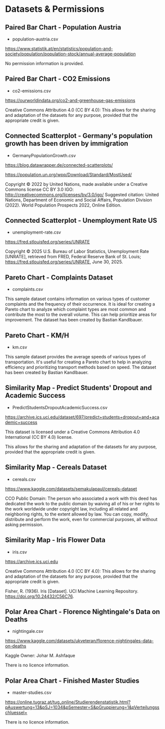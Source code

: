 # Datasets & Permissions

## Paired Bar Chart - Population Austria

- population-austria.csv

https://www.statistik.at/en/statistics/population-and-society/population/population-stock/annual-average-population

No permission information is provided.

## Paired Bar Chart - CO2 Emissions

- co2-emissions.csv

https://ourworldindata.org/co2-and-greenhouse-gas-emissions

Creative Commons Attribution 4.0 (CC BY 4.0): This allows for the sharing and adaptation of the datasets for any purpose, provided that the appropriate credit is given.

## Connected Scatterplot - Germany's population growth has been driven by immigration

- GermanyPopulationGrowth.csv

https://blog.datawrapper.de/connected-scatterplots/

https://population.un.org/wpp/Download/Standard/MostUsed/

Copyright © 2022 by United Nations, made available under a Creative Commons license CC BY 3.0 IGO: http://creativecommons.org/licenses/by/3.0/igo/
Suggested citation: United Nations, Department of Economic and Social Affairs, Population Division (2022). World Population Prospects 2022, Online Edition.

## Connected Scatterplot - Unemployment Rate US

- unemployment-rate.csv

https://fred.stlouisfed.org/series/UNRATE

Copyright © 2025 U.S. Bureau of Labor Statistics, Unemployment Rate [UNRATE], retrieved from FRED, Federal Reserve Bank of St. Louis; https://fred.stlouisfed.org/series/UNRATE, June 30, 2025.


## Pareto Chart - Complaints Dataset

- complaints.csv

This sample dataset contains information on various types of customer complaints and the frequency of their occurrence. It is ideal for creating a Pareto chart to analyze which complaint types are most common and contribute the most to the overall volume. This can help prioritize areas for improvement. The dataset has been created by Bastian Kandlbauer.

## Pareto Chart - KM/H

- km.csv

This sample dataset provides the average speeds of various types of transportation. It's useful for creating a Pareto chart to help in analyzing efficiency and prioritizing transport methods based on speed. The dataset has been created by Bastian Kandlbauer.

## Similarity Map - Predict Students' Dropout and Academic Success

- PredictStudentsDropoutAcademicSuccess.csv

https://archive.ics.uci.edu/dataset/697/predict+students+dropout+and+academic+success

This dataset is licensed under a Creative Commons Attribution 4.0 International (CC BY 4.0) license.

This allows for the sharing and adaptation of the datasets for any purpose, provided that the appropriate credit is given.

## Similarity Map - Cereals Dataset

- cereals.csv

https://www.kaggle.com/datasets/semakulapaul/cereals-dataset

CCO Public Domain: The person who associated a work with this deed has dedicated the work to the public domain by waiving all of his or her rights to the work worldwide under copyright law, including all related and neighboring rights, to the extent allowed by law.
You can copy, modify, distribute and perform the work, even for commercial purposes, all without asking permission.

## Similarity Map - Iris Flower Data

- iris.csv

https://archive.ics.uci.edu

Creative Commons Attribution 4.0 (CC BY 4.0): This allows for the sharing and adaptation of the datasets for any purpose, provided that the appropriate credit is given.

Fisher, R. (1936). Iris [Dataset]. UCI Machine Learning Repository. https://doi.org/10.24432/C56C76.


## Polar Area Chart - Florence Nightingale's Data on Deaths

- nightingale.csv

https://www.kaggle.com/datasets/ukveteran/florence-nightingales-data-on-deaths

Kaggle Owner: Johar M. Ashfaque

There is no licence information.

## Polar Area Chart - Finished Master Studies

- master-studies.csv

https://online.tugraz.at/tug_online/Studierendenstatistik.html?pAuswertung=13&pSJ=1034&pSemester=S&pGruppierung=1&pVerteilungsschluessel=

There is no licence information.

